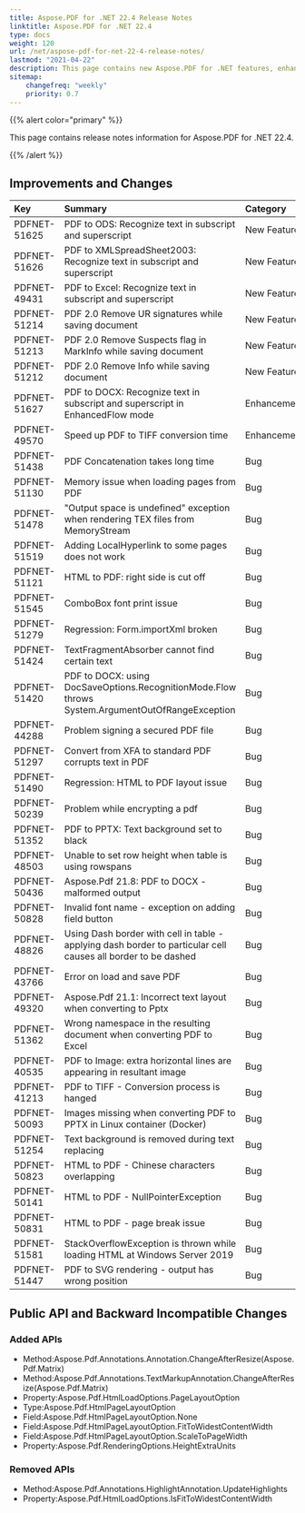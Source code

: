 ```yaml
---
title: Aspose.PDF for .NET 22.4 Release Notes
linktitle: Aspose.PDF for .NET 22.4
type: docs
weight: 120
url: /net/aspose-pdf-for-net-22-4-release-notes/
lastmod: "2021-04-22"
description: This page contains new Aspose.PDF for .NET features, enhancement, and bug fixes in 2022, version 22.4.
sitemap:
    changefreq: "weekly"
    priority: 0.7
---
```


{{% alert color="primary" %}}

This page contains release notes information for Aspose.PDF for .NET 22.4.

{{% /alert %}}

## Improvements and Changes

|**Key**|**Summary**|**Category**|
| :- | :- | :- |
|PDFNET-51625|PDF to ODS: Recognize text in subscript and superscript|New Feature|
|PDFNET-51626|PDF to XMLSpreadSheet2003: Recognize text in subscript and superscript|New Feature|
|PDFNET-49431|PDF to Excel: Recognize text in subscript and superscript|New Feature|
|PDFNET-51214|PDF 2.0 Remove UR signatures while saving document|New Feature|
|PDFNET-51213|PDF 2.0 Remove Suspects flag in MarkInfo while saving document|New Feature|
|PDFNET-51212|PDF 2.0 Remove Info while saving document|New Feature|
|PDFNET-51627|PDF to DOCX: Recognize text in subscript and superscript in EnhancedFlow mode|Enhancement|
|PDFNET-49570|Speed up PDF to TIFF conversion time|Enhancement|
|PDFNET-51438|PDF Concatenation takes long time|Bug|
|PDFNET-51130|Memory issue when loading pages from PDF|Bug|
|PDFNET-51478|"Output space is undefined" exception when rendering TEX files from MemoryStream|Bug|
|PDFNET-51519|Adding LocalHyperlink to some pages does not work|Bug|
|PDFNET-51121|HTML to PDF: right side is cut off|Bug|
|PDFNET-51545|ComboBox font print issue|Bug|
|PDFNET-51279|Regression: Form.importXml broken|Bug|
|PDFNET-51424|TextFragmentAbsorber cannot find certain text|Bug|
|PDFNET-51420|PDF to DOCX: using DocSaveOptions.RecognitionMode.Flow throws System.ArgumentOutOfRangeException|Bug|
|PDFNET-44288|Problem signing a secured PDF file|Bug|
|PDFNET-51297|Convert from XFA to standard PDF corrupts text in PDF|Bug|
|PDFNET-51490|Regression: HTML to PDF layout issue|Bug|
|PDFNET-50239|Problem while encrypting a pdf|Bug|
|PDFNET-51352|PDF to PPTX: Text background set to black|Bug|
|PDFNET-48503|Unable to set row height when table is using rowspans|Bug|
|PDFNET-50436|Aspose.Pdf 21.8: PDF to DOCX - malformed output|Bug|
|PDFNET-50828|Invalid font name - exception on adding field button|Bug|
|PDFNET-48826|Using Dash border with cell in table - applying dash border to particular cell causes all border to be dashed|Bug|
|PDFNET-43766|Error on load and save PDF|Bug|
|PDFNET-49320|Aspose.Pdf 21.1: Incorrect text layout when converting to Pptx|Bug|
|PDFNET-51362|Wrong namespace in the resulting document when converting PDF to Excel|Bug|
|PDFNET-40535|PDF to Image: extra horizontal lines are appearing in resultant image|Bug|
|PDFNET-41213|PDF to TIFF - Conversion process is hanged|Bug|
|PDFNET-50093|Images missing when converting PDF to PPTX in Linux container (Docker)|Bug|
|PDFNET-51254|Text background is removed during text replacing|Bug|
|PDFNET-50823|HTML to PDF - Chinese characters overlapping|Bug|
|PDFNET-50141|HTML to PDF - NullPointerException|Bug|
|PDFNET-50831|HTML to PDF - page break issue|Bug|
|PDFNET-51581|StackOverflowException is thrown while loading HTML at Windows Server 2019|Bug|
|PDFNET-51447|PDF to SVG rendering - output has wrong position|Bug|

## Public API and Backward Incompatible Changes

### Added APIs
 * Method:Aspose.Pdf.Annotations.Annotation.ChangeAfterResize(Aspose.Pdf.Matrix)
 * Method:Aspose.Pdf.Annotations.TextMarkupAnnotation.ChangeAfterResize(Aspose.Pdf.Matrix)
 * Property:Aspose.Pdf.HtmlLoadOptions.PageLayoutOption
 * Type:Aspose.Pdf.HtmlPageLayoutOption
 * Field:Aspose.Pdf.HtmlPageLayoutOption.None
 * Field:Aspose.Pdf.HtmlPageLayoutOption.FitToWidestContentWidth
 * Field:Aspose.Pdf.HtmlPageLayoutOption.ScaleToPageWidth
 * Property:Aspose.Pdf.RenderingOptions.HeightExtraUnits
### Removed APIs
 * Method:Aspose.Pdf.Annotations.HighlightAnnotation.UpdateHighlights
 * Property:Aspose.Pdf.HtmlLoadOptions.IsFitToWidestContentWidth
